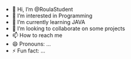 - 👋 Hi, I’m @RoulaStudent
- 👀 I’m interested in Programming 
- 🌱 I’m currently learning JAVA
- 💞️ I’m looking to collaborate on some projects
- 📫 How to reach me 
- 😄 Pronouns: ...
- ⚡ Fun fact: ...

<!---
RoulaStudent/RoulaStudent is a ✨ special ✨ repository because its `README.md` (this file) appears on your GitHub profile.
You can click the Preview link to take a look at your changes.
--->
